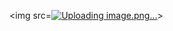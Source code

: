 <img src=[![Uploading image.png…]()](https://www.google.com/imgres?q=%EB%B3%91%EC%95%84%EB%A6%AC&imgurl=http%3A%2F%2Fkcm.co.kr%2Fency%2Fanimal%2Fimg%2FChicken.jpg&imgrefurl=http%3A%2F%2Fkcm.co.kr%2Fency%2Fanimal%2F037.html&docid=-HPIvYrhdELPbM&tbnid=L9b2J23NgPk1xM&vet=12ahUKEwjh8cnWyeGFAxWch1YBHYvHCwQQM3oECF4QAA..i&w=230&h=227&hcb=2&ved=2ahUKEwjh8cnWyeGFAxWch1YBHYvHCwQQM3oECF4QAA)>

